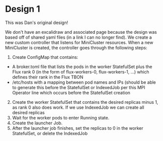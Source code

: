 # Design 1

This was Dan's original design!

We don't have an excalidraw and associated page because the design was based off of shared yaml files (in a link I can no longer find).
We create a new custom controller that listens for MiniCluster resources. When a new MiniCluster is created, the controller goes through the following steps:

 1. Create ConfigMap that contains:
   - A broker.toml file that lists the pods in the worker StatefulSet plus the Flux rank 0 (in the form of flux-workers-0, flux-workers-1, ...) which defines their rank in the Flux TBON
   - /etc/hosts with a mapping between pod names and IPs (should be able to generate this before the StatefulSet  or IndexedJob per this MPI Operator line which occurs before the StatefulSet creation
 2. Create the worker StatefulSet that contains the desired replicas minus 1, as rank 0 also does work. If we use IndexedJob  we can create all desired replicas
 3. Wait for the worker pods to enter Running state.
 4. Create the launcher Job.
 5. After the launcher job finishes, set the replicas to 0 in the worker StatefulSet, or delete the IndexedJob 

